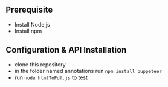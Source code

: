 ## Prerequisite

- Install Node.js
- Install npm

## Configuration & API Installation

- clone this repository
- in the folder named annotations run `npm install puppeteer`
- run `node htmlToPdf.js` to test
